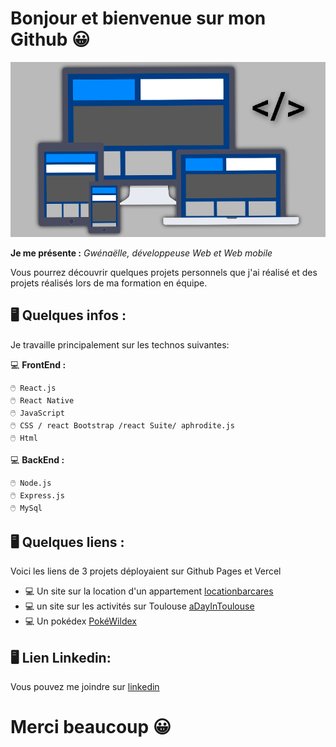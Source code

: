 # Bonjour et bienvenue sur mon Github 😀

![Alt image](/assets/image.png)

**Je me présente :** *Gwénaëlle, développeuse Web et Web mobile*

Vous pourrez découvrir quelques projets personnels que j'ai réalisé et des projets réalisés lors de ma formation en équipe.

## 🖥️ Quelques infos :

Je travaille principalement sur les technos suivantes:

 💻 **FrontEnd :**

    🖱️ React.js 
    🖱️ React Native
    🖱️ JavaScript
    🖱️ CSS / react Bootstrap /react Suite/ aphrodite.js 
    🖱️ Html

 💻 **BackEnd :**

    🖱️ Node.js
    🖱️ Express.js
    🖱️ MySql

## 🖥️ Quelques liens :

Voici les liens de  3 projets déployaient sur Github Pages et Vercel

* 💻 Un site sur la location d'un appartement [locationbarcares](https://barcares-aj8sq9wjp-locationbarcares.vercel.app/)
* 💻 un site sur les activités sur Toulouse [aDayInToulouse](https://gwen31.github.io/aDayInToulouse/)
* 💻 Un pokédex [PokéWildex](https://pokewildex-3b8gwzbhx-pokewildex.vercel.app/)

## 🖥️ Lien Linkedin:

Vous pouvez me joindre sur [linkedin](https://www.linkedin.com/in/merle-gw%C3%A9na%C3%ABlle/)

# Merci beaucoup 😀
